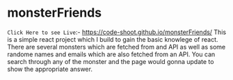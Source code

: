 # monsterFriends
`Click Here to see Live`:- https://code-shoot.github.io/monsterFriends/
This is a simple react project which I build to gain the basic knowlege of react.
There are several monsters which are fetched from and API as well as some randome names and emails which are also fetched from an API.
You can search through any of the monster and the page would gonna update to show the appropriate answer.
